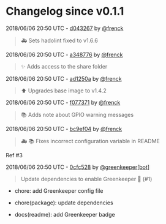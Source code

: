 # Changelog since v0.1.1

2018/06/06 20:50 UTC - [d043267](https://github.com/hassio-addons/addon-node-red/commit/d043267755d3bf8ad68024c65863223884c502c3) by [@frenck](https://github.com/frenck)
> :ambulance: Sets hadolint fixed to v1.6.6 

2018/06/06 20:50 UTC - [a348776](https://github.com/hassio-addons/addon-node-red/commit/a3487761e71a7dac83043822f2b5fe2c1e8e7a78) by [@frenck](https://github.com/frenck)
> :sparkles: Adds access to the share folder 

2018/06/06 20:50 UTC - [ad1250a](https://github.com/hassio-addons/addon-node-red/commit/ad1250a7b90614aef55160526a2a6e50676a8cba) by [@frenck](https://github.com/frenck)
> :arrow_up: Upgrades base image to v1.4.2 

2018/06/06 20:50 UTC - [f077371](https://github.com/hassio-addons/addon-node-red/commit/f07737139971b34d501f6ffd3c48e3cb6845c55e) by [@frenck](https://github.com/frenck)
> :books: Adds note about GPIO warning messages 

2018/06/06 20:50 UTC - [bc9ef04](https://github.com/hassio-addons/addon-node-red/commit/bc9ef040591aa2e095ac4a0eb86f6eb6da1a7c36) by [@frenck](https://github.com/frenck)
> :ambulance: :books: Fixes incorrect configuration variable in README

Ref #3 

2018/06/06 20:50 UTC - [0cfc528](https://github.com/hassio-addons/addon-node-red/commit/0cfc528f9969664b7d59173f3a1bc1d45f60bb08) by [@greenkeeper[bot]](https://github.com/apps/greenkeeper)
> Update dependencies to enable Greenkeeper 🌴 (#1)

* chore: add Greenkeeper config file

* chore(package): update dependencies

* docs(readme): add Greenkeeper badge 

